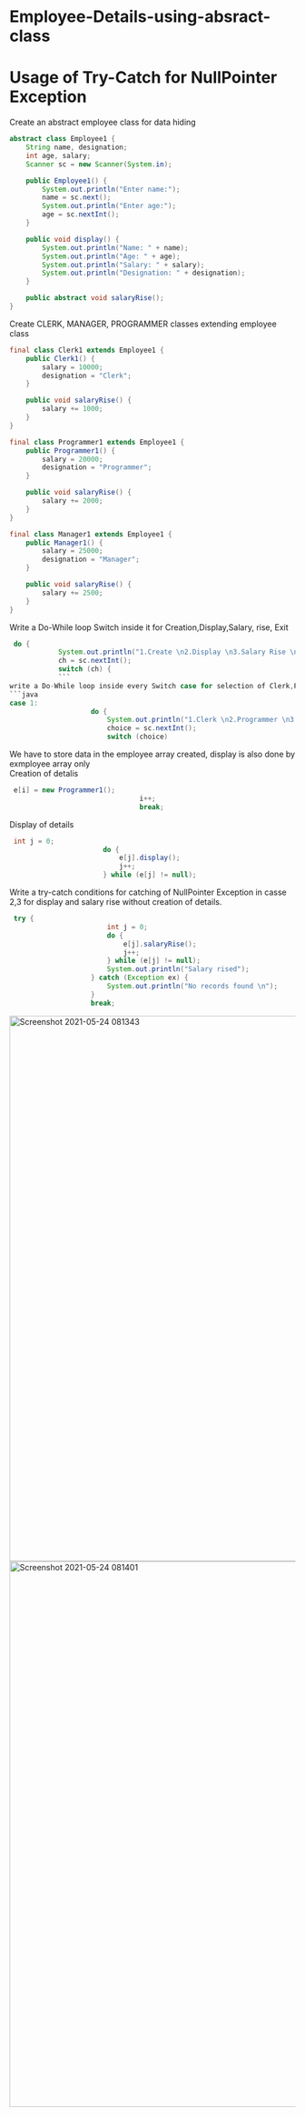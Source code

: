# Employee-Details-using-absract-class
# Usage of Try-Catch for NullPointer Exception
Create an abstract employee class for data hiding<br>
```java
abstract class Employee1 {
    String name, designation;
    int age, salary;
    Scanner sc = new Scanner(System.in);

    public Employee1() {
        System.out.println("Enter name:");
        name = sc.next();
        System.out.println("Enter age:");
        age = sc.nextInt();
    }

    public void display() {
        System.out.println("Name: " + name);
        System.out.println("Age: " + age);
        System.out.println("Salary: " + salary);
        System.out.println("Designation: " + designation);
    }

    public abstract void salaryRise();
}
```
Create CLERK, MANAGER, PROGRAMMER classes extending employee class<br>
```java
final class Clerk1 extends Employee1 {
    public Clerk1() {
        salary = 10000;
        designation = "Clerk";
    }

    public void salaryRise() {
        salary += 1000;
    }
}
```
```java
final class Programmer1 extends Employee1 {
    public Programmer1() {
        salary = 20000;
        designation = "Programmer";
    }

    public void salaryRise() {
        salary += 2000;
    }
}
```
```java
final class Manager1 extends Employee1 {
    public Manager1() {
        salary = 25000;
        designation = "Manager";
    }

    public void salaryRise() {
        salary += 2500;
    }
}
```
Write a Do-While loop Switch inside it for Creation,Display,Salary, rise, Exit<br>
```java
 do {
            System.out.println("1.Create \n2.Display \n3.Salary Rise \n4.Exit");
            ch = sc.nextInt();
            switch (ch) {
            ```
write a Do-While loop inside every Switch case for selection of Clerk,Programmer,Manager<br>
```java
case 1:
                    do {
                        System.out.println("1.Clerk \n2.Programmer \n3.Manager \n4.Exit");
                        choice = sc.nextInt();
                        switch (choice)
 ```
We have to store data in the employee array created, display is also done by exmployee array only<br>
Creation of detalis
```java
 e[i] = new Programmer1();
                                i++;
                                break;
 ```
 Display of details
 ```java
  int j = 0;
                        do {
                            e[j].display();
                            j++;
                        } while (e[j] != null);
  ```
Write a try-catch conditions for catching of NullPointer Exception in casse 2,3 for display and salary rise without creation of details.
```java
 try {
                        int j = 0;
                        do {
                            e[j].salaryRise();
                            j++;
                        } while (e[j] != null);
                        System.out.println("Salary rised");
                    } catch (Exception ex) {
                        System.out.println("No records found \n");
                    }
                    break;
 ```
 <img width="960" alt="Screenshot 2021-05-24 081343" src="https://user-images.githubusercontent.com/84003518/119289334-074c6580-bc68-11eb-95cf-2099d9d7c03b.png">
<img width="960" alt="Screenshot 2021-05-24 081401" src="https://user-images.githubusercontent.com/84003518/119289356-10d5cd80-bc68-11eb-8499-99b9c6fcc888.png">

